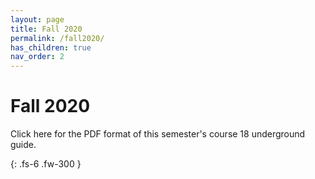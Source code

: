```yaml
---
layout: page
title: Fall 2020
permalink: /fall2020/
has_children: true
nav_order: 2
---
```


# Fall 2020 

Click here for the PDF format of this semester's course 18 underground guide.

{: .fs-6 .fw-300 }